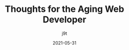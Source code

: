 ---
layout: post.njk
title: Thoughts for the Aging Web Developer
author: j9t
date: 2021-05-31
tags:
  - reference
url: https://meiert.com/en/blog/the-aging-developer/
description: There may be a time when you’ll feel “too old” for web development. When you begin to feel that, here are a few thoughts. They might not be all you need but—maybe they are of use.
---